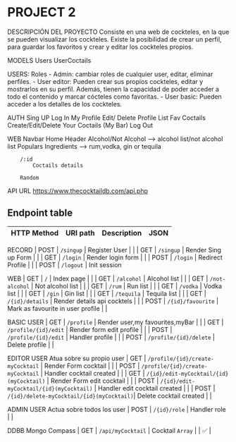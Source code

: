# PROJECT 2
DESCRIPCIÓN DEL PROYECTO
Consiste en una web de cockteles, en la que se pueden visualizar los cockteles. Existe la posibilidad de crear un perfil, para guardar los favoritos y crear y editar los cockteles propios.

MODELS
    Users
    UserCoctails


USERS:
    Roles
    - Admin: cambiar roles de cualquier user, editar, eliminar perfiles.
    - User editor: Pueden crear sus propios cockteles, editar y mostrarlos en su perfil. Además, tienen la capacidad de poder acceder a todo el contenido y marcar cócteles como favoritas.
    - User basic: Pueden acceder a los detalles de los cockteles.

AUTH
    Sing UP
    Log In
        My Profile
            Edit/ Delete Profile
            List Fav Coctails
            Create/Edit/Delete Your Coctails (My Bar)
    Log Out

WEB
    Navbar
        Home
            Header
            Alcohol/Not Alcohol --> alcohol list/not alcohol list
            Populars Ingredients --> rum,vodka, gin or tequila

        /:id
            Coctails details

        Random

API
    URL
        https://www.thecocktaildb.com/api.php


## Endpoint table

| HTTP Method 	| URI path      	        | Description                                    	| JSON 	|
|-------------	|---------------	        |-----------------------------------------------  |----------|

RECORD
| POST         	| `/singup`             	| Register  User                                | |
| GET         	| `/singup`             	| Render Sing up Form       	                | |
| GET         	| `/login`             	    | Render login form                             | |
| POST         	| `/login`             	    | Redirect Profile                              | |
| POST         	| `/logout`             	| Init session

WEB 
| GET         	| `/`             	        | Index page          	                        | |
| GET         	| `/alcohol` 	            | Alcohol list 	                                | |
| GET         	| `/not-alcohol` 	        | Not alcohol list 	                            | |
| GET         	| `/rum` 	                | Run list 	                                    | |
| GET         	| `/vodka` 	                | Vodka list 	                                | |
| GET         	| `/gin` 	                | Gin list 	                                    | |
| GET       	| `/tequila` 	            | Tequila list	                                | |
| GET           | `/{id}/details` 	        | Render details api cocktels 	                | |
| POST         	| `/{id}/favourite`         | Mark as favourite in user profile 	        | |

BASIC USER
| GET       	| `/profile` 	            | Render user,my favourites,myBar 	            | |
| GET           | `/profile/{id}/edit` 	    | Render form edit profile 	                    | |
| POST          | `/profile/{id}/edit`      | Handler profile 	                            | |
| POST          | `/profile/{id}/delete`    | Delete profile	                            | |

EDITOR USER
Atua sobre su propio user
| GET           | `/profile/{id}/create-myCocktail`         | Render Form cocktail 	        | |
| POST          | `/profile/{id}/create-myCocktail`         | Handler cocktail created 	    | |
| GET           | `/{id}/edit-myCocktail/{id}(myCocktail)`  | Render Form edit cocktail 	| |
| POST          | `/{id}/edit-myCocktail/{id}(myCocktail)`  | Handler edit cocktail created | |
| POST          | `/{id}/delete-myCocktail/{id}(myCocktail)`| Delete cocktail created 	    | |

ADMIN USER
Actua sobre todos los user
| POST          | `/{id}/role`               | Handler role 	                            | |

DDBB Mongo Compass
| GET         	| `/api/myCocktail` 	     | Cocktail `Array` 	                        | | ✅  |
